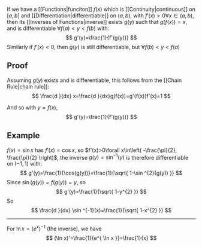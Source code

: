 If we have a [[Functions|funciton]] $f(x)$ which is [[Continuity|continuous]] on $[a,b]$ and [[Differentiation|differentiable]] on $(a,b)$, with $f'(x)>0\forall x\in(a,b)$, then its [[Inverses of Functions|inverse]] exists $g(y)$ such that $g(f(x))=x$, and is differentiable $\forall f(a)<y<f(b)$ with:
$$
g'(y)=\frac{1}{f'(g(y))}
$$
Similarly if $f'(x)<0$, then $g(y)$ is still differentiable, but $\forall f(b)<y<f(a)$
## Proof
Assuming $g(y)$ exists and is differentiable, this follows from the [[Chain Rule|chain rule]]:
$$
\frac{d }{dx} x=\frac{d }{dx}g(f(x))=g'(f(x))f'(x)=1
$$

And so with $y=f(x)$,
$$
g'(y)=\frac{1}{f'(g(y))}
$$
## Example
$f(x)=\sin x$ has $f'(x)=\cos x$, so $f'(x)>0\forall x\in\left( -\frac{\pi}{2}, \frac{\pi}{2} \right)$, the inverse $g(y)=\sin ^{-1}(y)$ is therefore differentiable on $(-1,1)$ with:
$$
g'(y)=\frac{1}{\cos(g(y))}=\frac{1}{\sqrt{ 1-\sin ^{2}(g(y)) }}
$$
Since $\sin(g(y))=f(g(y))=y$, so
$$
g'(y)=\frac{1}{\sqrt{ 1-y^{2} }}
$$
So
$$
\frac{d }{dx} \sin ^{-1}(x)=\frac{1}{\sqrt{ 1-x^{2} }}
$$
___
For $\ln x=(e^{ x })^{-1}$ (the inverse), we have
$$
(\ln x)'=\frac{1}{e^{ \ln x }}=\frac{1}{x}
$$


